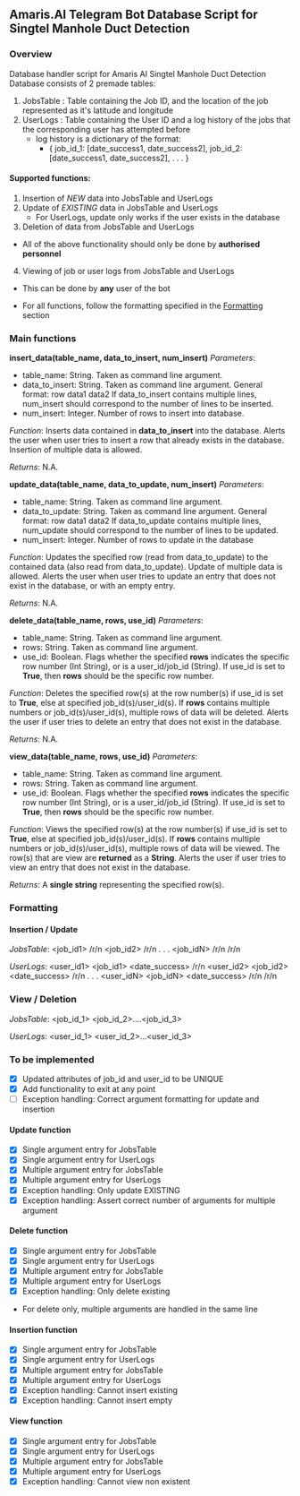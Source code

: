 ## Amaris.AI Telegram Bot Database Script for Singtel Manhole Duct Detection 

### Overview
Database handler script for Amaris AI Singtel Manhole Duct Detection
Database consists of 2 premade tables:
1. JobsTable : Table containing the Job ID, and the location of the job represented
as it's latitude and longitude
2. UserLogs : Table containing the User ID and a log history of the jobs that the corresponding user has attempted before
    - log history is a dictionary of the format:
        - { job_id_1: [date_success1, date_success2],
            job_id_2: [date_success1, date_success2],
            .
            .
            .
            }
#### Supported functions:
1. Insertion of _NEW_ data into JobsTable and UserLogs
2. Update of _EXISTING_ data in JobsTable and UserLogs
    - For UserLogs, update only works if the user exists in the database
3. Deletion of data from JobsTable and UserLogs
- All of the above functionality should only be done by **authorised personnel**
4. Viewing of job or user logs from JobsTable and UserLogs
- This can be done by **any** user of the bot

* For all functions, follow the formatting specified in the [Formatting](#Formatting) section

### Main functions
**insert_data(table_name, data_to_insert, num_insert)**
_Parameters_:
- table_name: String. Taken as command line argument.
- data_to_insert: String. Taken as command line argument.
General format: row data1 data2
If data_to_insert contains multiple lines, num_insert should correspond to the number of lines to be inserted.
- num_insert: Integer. Number of rows to insert into database.

_Function_:
Inserts data contained in __data_to_insert__ into the database. Alerts the user when user tries to insert a row that already exists in the database. Insertion of multiple data is allowed.

_Returns_:
N.A.


**update_data(table_name, data_to_update, num_insert)**
_Parameters_:
- table_name: String. Taken as command line argument.
- data_to_update: String. Taken as command line argument.
General format: row data1 data2
If data_to_update contains multiple lines, num_update should correspond to the number of lines to be updated.
- num_insert: Integer. Number of rows to update in the database

_Function_:
Updates the specified row (read from data_to_update) to the contained data (also read from data_to_update). Update of multiple data is allowed.
Alerts the user when user tries to update an entry that does not exist in the database, or with an empty entry.

_Returns_:
N.A.

**delete_data(table_name, rows, use_id)**
_Parameters_:
- table_name: String. Taken as command line argument.
- rows: String. Taken as command line argument.
- use_id: Boolean. Flags whether the specified __rows__ indicates the specific row number (Int String), or is a user_id/job_id (String). If use_id is set to __True__, then __rows__ should be the specific row number.

_Function_:
Deletes the specified row(s) at the row number(s) if use_id is set to **True**, else at specified job_id(s)/user_id(s). 
If __rows__ contains multiple numbers or job_id(s)/user_id(s), multiple rows of data will be deleted.
Alerts the user if user tries to delete an entry that does not exist in the database.

_Returns_:
N.A.

**view_data(table_name, rows, use_id)**
_Parameters_:
- table_name: String. Taken as command line argument.
- rows: String. Taken as command line argument.
- use_id: Boolean. Flags whether the specified __rows__ indicates the specific row number (Int String), or is a user_id/job_id (String). If use_id is set to __True__, then __rows__ should be the specific row number.

_Function_:
Views the specified row(s) at the row number(s) if use_id is set to **True**, else at specified job_id(s)/user_id(s). 
If __rows__ contains multiple numbers or job_id(s)/user_id(s), multiple rows of data will be viewed.
The row(s) that are view are **returned** as a **String**.
Alerts the user if user tries to view an entry that does not exist in the database.

_Returns_:
A **single string** representing the specified row(s).

### Formatting 
#### Insertion / Update


_JobsTable_:
<job_id1> <latitude1> <longitude1> /r/n
<job_id2> <latitude2> <longitude2> /r/n
.
.
.
<job_idN> <latitudeN> <longitudeN> /r/n
/r/n

_UserLogs_:
<user_id1> <job_id1> <date_success> /r/n
<user_id2> <job_id2> <date_success> /r/n
.
.
.
<user_idN> <job_idN> <date_success> /r/n
/r/n

### View / Deletion
_JobsTable_:
<job_id_1> <job_id_2>....<job_id_3>

_UserLogs_:
<user_id_1> <user_id_2>...<user_id_3>

### To be implemented
- [X] Updated attributes of job_id and user_id to be UNIQUE
- [X] Add functionality to exit at any point
- [ ] Exception handling: Correct argument formatting for update and insertion

#### Update function
- [X] Single argument entry for JobsTable
- [X] Single argument entry for UserLogs
- [X] Multiple argument entry for JobsTable
- [X] Multiple argument entry for UserLogs
- [X] Exception handling: Only update EXISTING
- [X] Exception handling: Assert correct number of arguments for multiple argument

#### Delete function
- [X] Single argument entry for JobsTable
- [X] Single argument entry for UserLogs
- [X] Multiple argument entry for JobsTable
- [X] Multiple argument entry for UserLogs
- [X] Exception handling: Only delete existing
* For delete only, multiple arguments are handled in the same line

#### Insertion function
- [X] Single argument entry for JobsTable
- [X] Single argument entry for UserLogs
- [X] Multiple argument entry for JobsTable
- [X] Multiple argument entry for UserLogs
- [X] Exception handling: Cannot insert existing
- [X] Exception handling: Cannot insert empty

#### View function
- [X] Single argument entry for JobsTable
- [X] Single argument entry for UserLogs
- [X] Multiple argument entry for JobsTable
- [X] Multiple argument entry for UserLogs
- [X] Exception handling: Cannot view non existent
